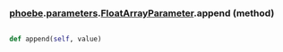### [phoebe](phoebe.md).[parameters](phoebe.parameters.md).[FloatArrayParameter](phoebe.parameters.FloatArrayParameter.md).append (method)


```py

def append(self, value)

```



        

